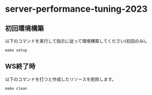 # server-performance-tuning-2023

## 初回環境構築

以下のコマンドを実行して指示に従って環境構築してください(初回のみ)。

```shell
make setup
```

## WS終了時

以下のコマンドを打つと作成したリソースを削除します。

```shell
make clean
```